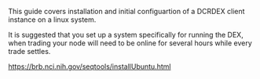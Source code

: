 This guide covers installation and initial configuartion of a DCRDEX client instance on a linux system.

It is suggested that you set up a system specifically for running the DEX, when trading your node will need to be online for several hours while every trade settles.

https://brb.nci.nih.gov/seqtools/installUbuntu.html
